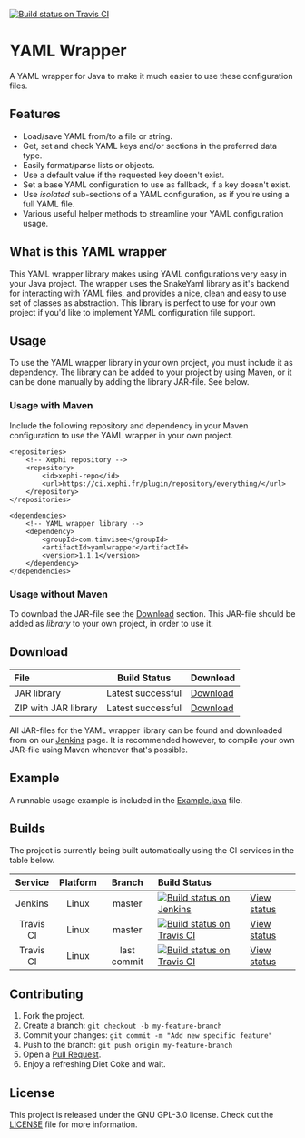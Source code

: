 [![Build status on Travis CI](https://travis-ci.org/timvisee/yaml-wrapper.svg?branch=master)](https://travis-ci.org/timvisee/yaml-wrapper)

# YAML Wrapper
A YAML wrapper for Java to make it much easier to use these configuration files.

## Features
* Load/save YAML from/to a file or string.
* Get, set and check YAML keys and/or sections in the preferred data type.
* Easily format/parse lists or objects.
* Use a default value if the requested key doesn't exist.
* Set a base YAML configuration to use as fallback, if a key doesn't exist.
* Use _isolated_ sub-sections of a YAML configuration, as if you're using a full YAML file.
* Various useful helper methods to streamline your YAML configuration usage.

## What is this YAML wrapper
This YAML wrapper library makes using YAML configurations very easy in your Java project.
The wrapper uses the SnakeYaml library as it's backend for interacting with YAML files,
and provides a nice, clean and easy to use set of classes as abstraction.
This library is perfect to use for your own project if you'd like to implement YAML configuration file support.

## Usage
To use the YAML wrapper library in your own project, you must include it as dependency.
The library can be added to your project by using Maven, or it can be done manually by adding the library JAR-file. See below.

### Usage with Maven
Include the following repository and dependency in your Maven configuration to use the YAML wrapper in your own project.
```
<repositories>
    <!-- Xephi repository -->
    <repository>
        <id>xephi-repo</id>
        <url>https://ci.xephi.fr/plugin/repository/everything/</url>
    </repository>
</repositories>

<dependencies>
    <!-- YAML wrapper library -->
    <dependency>
        <groupId>com.timvisee</groupId>
        <artifactId>yamlwrapper</artifactId>
        <version>1.1.1</version>
    </dependency>
</dependencies>
```

### Usage without Maven
To download the JAR-file see the [Download](#download) section.
This JAR-file should be added as _library_ to your own project, in order to use it.

## Download
|File|Build Status|Download|
|:---|:---:|:---|
|JAR library|Latest successful|[Download](https://ci.xephi.fr/job/YamlWrapper/lastSuccessfulBuild/artifact/target/)|
|ZIP with JAR library|Latest successful|[Download](https://ci.xephi.fr/job/YamlWrapper/lastSuccessfulBuild/artifact/target/*zip*/target.zip)|

All JAR-files for the YAML wrapper library can be found and downloaded from on our [Jenkins](https://ci.xephi.fr/job/YamlWrapper/) page.
It is recommended however, to compile your own JAR-file using Maven whenever that's possible.

## Example
A runnable usage example is included in the [Example.java](src/main/java/com/timvisee/yamlwrapper/example/Example.java) file.

## Builds
The project is currently being built automatically using the CI services in the table below.

|Service|Platform|Branch|Build Status| |
|:---:|:---:|:---:|:---|---|
|Jenkins|Linux|master|[![Build status on Jenkins](https://img.shields.io/jenkins/s/https/ci.xephi.fr/job/YamlWrapper.svg)](http://ci.xephi.fr/job/YamlWrapper/)|[View status](http://ci.xephi.fr/job/YamlWrapper/)|
|Travis CI|Linux|master|[![Build status on Travis CI](https://travis-ci.org/timvisee/yaml-wrapper.svg?branch=master)](https://travis-ci.org/timvisee/yaml-wrapper)|[View status](https://travis-ci.org/timvisee/yaml-wrapper)|
|Travis CI|Linux|last commit|[![Build status on Travis CI](https://travis-ci.org/timvisee/yaml-wrapper.svg)](https://travis-ci.org/timvisee/yaml-wrapper)|[View status](https://travis-ci.org/timvisee/yaml-wrapper)|

## Contributing
1. Fork the project.
2. Create a branch: `git checkout -b my-feature-branch`
3. Commit your changes: `git commit -m "Add new specific feature"`
4. Push to the branch: `git push origin my-feature-branch`
5. Open a [Pull Request](https://github.com/timvisee/yaml-wrapper/compare).
6. Enjoy a refreshing Diet Coke and wait.

## License
This project is released under the GNU GPL-3.0 license. Check out the [LICENSE](LICENSE) file for more information.
